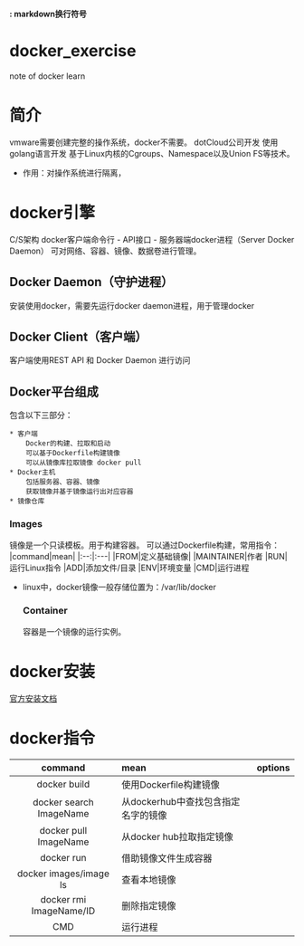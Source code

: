 **<br>: markdown换行符号**

# docker_exercise
note of docker learn

# 简介
  vmware需要创建完整的操作系统，docker不需要。
  dotCloud公司开发
  使用golang语言开发
  基于Linux内核的Cgroups、Namespace以及Union FS等技术。
  * 作用：对操作系统进行隔离，
# docker引擎
  C/S架构
  docker客户端命令行 - API接口 - 服务器端docker进程（Server Docker Daemon）
  可对网络、容器、镜像、数据卷进行管理。
  ## Docker Daemon（守护进程）
  安装使用docker，需要先运行docker daemon进程，用于管理docker
  ## Docker Client（客户端）
  客户端使用REST API 和 Docker Daemon 进行访问

  ## Docker平台组成

  包含以下三部分：
  
    * 客户端
        Docker的构建、拉取和启动
        可以基于Dockerfile构建镜像
        可以从镜像库拉取镜像 docker pull
    * Docker主机
        包括服务器、容器、镜像
        获取镜像并基于镜像运行出对应容器
    * 镜像仓库

  ### Images
  镜像是一个只读模板。用于构建容器。
  可以通过Dockerfile构建，常用指令：
  |command|mean|
  |:--:|:---|
  |FROM|定义基础镜像|
  |MAINTAINER|作者
  |RUN|运行Linux指令
  |ADD|添加文件/目录
  |ENV|环境变量
  |CMD|运行进程
  
* linux中，docker镜像一般存储位置为：/var/lib/docker
  ### Container
  容器是一个镜像的运行实例。

# docker安装
[官方安装文档](https://docs.docker.com/desktop/install/ubuntu/)

# docker指令

  |command|mean|options
  |:--:|:---|:-----------------
  |docker build|使用Dockerfile构建镜像|
  |docker search ImageName|从dockerhub中查找包含指定名字的镜像|
  |docker pull ImageName|从docker hub拉取指定镜像|
  |docker run|借助镜像文件生成容器|
  |docker images/image ls|查看本地镜像|
  |docker rmi ImageName/ID|删除指定镜像|
  |CMD|运行进程




  
  
